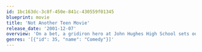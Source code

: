 ```yaml
---
id: 1bc163dc-3c8f-450e-841c-430559f01345
blueprint: movie
title: 'Not Another Teen Movie'
release_date: '2001-12-07'
overview: 'On a bet, a gridiron hero at John Hughes High School sets out to turn a bespectacled plain Jane into a beautiful and popular prom queen in this outrageous send-up of the teen movie genre.'
genres: '[{"id": 35, "name": "Comedy"}]'
---
```

